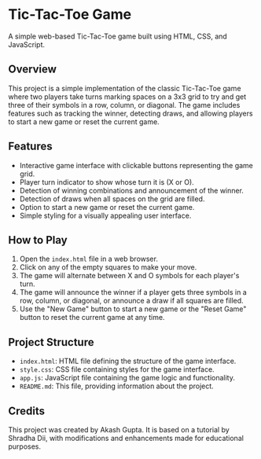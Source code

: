 # Tic-Tac-Toe Game

A simple web-based Tic-Tac-Toe game built using HTML, CSS, and JavaScript.

## Overview

This project is a simple implementation of the classic Tic-Tac-Toe game where two players take turns marking spaces on a 3x3 grid to try and get three of their symbols in a row, column, or diagonal. The game includes features such as tracking the winner, detecting draws, and allowing players to start a new game or reset the current game.

## Features

- Interactive game interface with clickable buttons representing the game grid.
- Player turn indicator to show whose turn it is (X or O).
- Detection of winning combinations and announcement of the winner.
- Detection of draws when all spaces on the grid are filled.
- Option to start a new game or reset the current game.
- Simple styling for a visually appealing user interface.

## How to Play

1. Open the `index.html` file in a web browser.
2. Click on any of the empty squares to make your move.
3. The game will alternate between X and O symbols for each player's turn.
4. The game will announce the winner if a player gets three symbols in a row, column, or diagonal, or announce a draw if all squares are filled.
5. Use the "New Game" button to start a new game or the "Reset Game" button to reset the current game at any time.

## Project Structure

- `index.html`: HTML file defining the structure of the game interface.
- `style.css`: CSS file containing styles for the game interface.
- `app.js`: JavaScript file containing the game logic and functionality.
- `README.md`: This file, providing information about the project.

## Credits

This project was created by Akash Gupta. It is based on a tutorial by Shradha Dii, with modifications and enhancements made for educational purposes.

